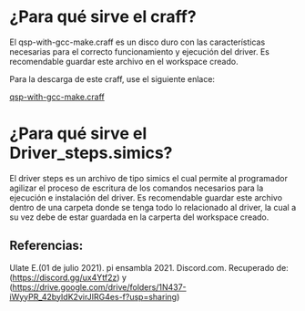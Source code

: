 # ¿Para qué sirve el craff?

El qsp-with-gcc-make.craff es un disco duro con las características necesarias para el correcto funcionamiento y ejecución del driver. Es recomendable guardar este archivo en el workspace creado.

Para la descarga de este craff, use el siguiente enlace:

[qsp-with-gcc-make.craff](https://drive.google.com/file/d/1il895cVi0AtaKh-zS79zp8AJ6Fedeug7/view?usp=sharing)

# ¿Para qué sirve el Driver_steps.simics?

El driver steps es un archivo de tipo simics el cual permite al programador agilizar el proceso de escritura de los comandos necesarios para la ejecución e instalación del driver. Es recomendable guardar este archivo dentro de una carpeta donde se tenga todo lo relacionado al driver, la cual a su vez debe de estar guardada en la carperta del workspace creado.

## Referencias:

Ulate E.(01 de julio 2021). pi ensambla 2021. Discord.com. Recuperado de: (https://discord.gg/ux4Ytf2z) y (https://drive.google.com/drive/folders/1N437-iWyyPR_42byIdK2virJIRG4es-f?usp=sharing)
